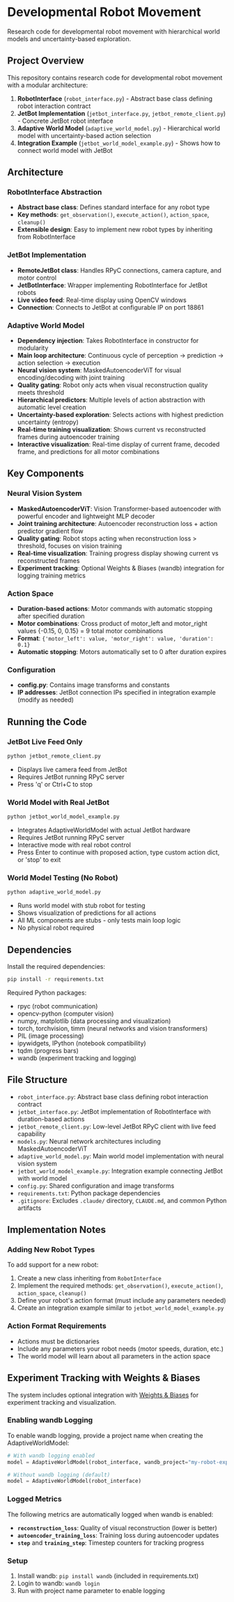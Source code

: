 # Developmental Robot Movement

Research code for developmental robot movement with hierarchical world models and uncertainty-based exploration.

## Project Overview

This repository contains research code for developmental robot movement with a modular architecture:

1. **RobotInterface** (`robot_interface.py`) - Abstract base class defining robot interaction contract
2. **JetBot Implementation** (`jetbot_interface.py`, `jetbot_remote_client.py`) - Concrete JetBot robot interface
3. **Adaptive World Model** (`adaptive_world_model.py`) - Hierarchical world model with uncertainty-based action selection
4. **Integration Example** (`jetbot_world_model_example.py`) - Shows how to connect world model with JetBot

## Architecture

### RobotInterface Abstraction
- **Abstract base class**: Defines standard interface for any robot type
- **Key methods**: `get_observation()`, `execute_action()`, `action_space`, `cleanup()`
- **Extensible design**: Easy to implement new robot types by inheriting from RobotInterface

### JetBot Implementation
- **RemoteJetBot class**: Handles RPyC connections, camera capture, and motor control
- **JetBotInterface**: Wrapper implementing RobotInterface for JetBot robots
- **Live video feed**: Real-time display using OpenCV windows  
- **Connection**: Connects to JetBot at configurable IP on port 18861

### Adaptive World Model
- **Dependency injection**: Takes RobotInterface in constructor for modularity
- **Main loop architecture**: Continuous cycle of perception → prediction → action selection → execution
- **Neural vision system**: MaskedAutoencoderViT for visual encoding/decoding with joint training
- **Quality gating**: Robot only acts when visual reconstruction quality meets threshold
- **Hierarchical predictors**: Multiple levels of action abstraction with automatic level creation
- **Uncertainty-based exploration**: Selects actions with highest prediction uncertainty (entropy)
- **Real-time training visualization**: Shows current vs reconstructed frames during autoencoder training
- **Interactive visualization**: Real-time display of current frame, decoded frame, and predictions for all motor combinations

## Key Components

### Neural Vision System
- **MaskedAutoencoderViT**: Vision Transformer-based autoencoder with powerful encoder and lightweight MLP decoder
- **Joint training architecture**: Autoencoder reconstruction loss + action predictor gradient flow
- **Quality gating**: Robot stops acting when reconstruction loss > threshold, focuses on vision training
- **Real-time visualization**: Training progress display showing current vs reconstructed frames
- **Experiment tracking**: Optional Weights & Biases (wandb) integration for logging training metrics

### Action Space
- **Duration-based actions**: Motor commands with automatic stopping after specified duration
- **Motor combinations**: Cross product of motor_left and motor_right values {-0.15, 0, 0.15} = 9 total motor combinations
- **Format**: `{'motor_left': value, 'motor_right': value, 'duration': 0.1}`
- **Automatic stopping**: Motors automatically set to 0 after duration expires

### Configuration
- **config.py**: Contains image transforms and constants
- **IP addresses**: JetBot connection IPs specified in integration example (modify as needed)

## Running the Code

### JetBot Live Feed Only
```bash
python jetbot_remote_client.py
```
- Displays live camera feed from JetBot
- Requires JetBot running RPyC server
- Press 'q' or Ctrl+C to stop

### World Model with Real JetBot
```bash
python jetbot_world_model_example.py
```
- Integrates AdaptiveWorldModel with actual JetBot hardware
- Requires JetBot running RPyC server
- Interactive mode with real robot control
- Press Enter to continue with proposed action, type custom action dict, or 'stop' to exit

### World Model Testing (No Robot)
```bash
python adaptive_world_model.py
```
- Runs world model with stub robot for testing
- Shows visualization of predictions for all actions
- All ML components are stubs - only tests main loop logic
- No physical robot required

## Dependencies

Install the required dependencies:
```bash
pip install -r requirements.txt
```

Required Python packages:
- rpyc (robot communication)
- opencv-python (computer vision)
- numpy, matplotlib (data processing and visualization)
- torch, torchvision, timm (neural networks and vision transformers)
- PIL (image processing)
- ipywidgets, IPython (notebook compatibility)
- tqdm (progress bars)
- wandb (experiment tracking and logging)

## File Structure

- `robot_interface.py`: Abstract base class defining robot interaction contract
- `jetbot_interface.py`: JetBot implementation of RobotInterface with duration-based actions
- `jetbot_remote_client.py`: Low-level JetBot RPyC client with live feed capability
- `models.py`: Neural network architectures including MaskedAutoencoderViT
- `adaptive_world_model.py`: Main world model implementation with neural vision system
- `jetbot_world_model_example.py`: Integration example connecting JetBot with world model
- `config.py`: Shared configuration and image transforms
- `requirements.txt`: Python package dependencies
- `.gitignore`: Excludes `.claude/` directory, `CLAUDE.md`, and common Python artifacts

## Implementation Notes

### Adding New Robot Types
To add support for a new robot:

1. Create a new class inheriting from `RobotInterface`
2. Implement the required methods: `get_observation()`, `execute_action()`, `action_space`, `cleanup()`
3. Define your robot's action format (must include any parameters needed)
4. Create an integration example similar to `jetbot_world_model_example.py`

### Action Format Requirements
- Actions must be dictionaries
- Include any parameters your robot needs (motor speeds, duration, etc.)
- The world model will learn about all parameters in the action space

## Experiment Tracking with Weights & Biases

The system includes optional integration with [Weights & Biases](https://wandb.ai/) for experiment tracking and visualization.

### Enabling wandb Logging

To enable wandb logging, provide a project name when creating the AdaptiveWorldModel:

```python
# With wandb logging enabled
model = AdaptiveWorldModel(robot_interface, wandb_project="my-robot-experiment")

# Without wandb logging (default)
model = AdaptiveWorldModel(robot_interface)
```

### Logged Metrics

The following metrics are automatically logged when wandb is enabled:

- **`reconstruction_loss`**: Quality of visual reconstruction (lower is better)
- **`autoencoder_training_loss`**: Training loss during autoencoder updates
- **`step`** and **`training_step`**: Timestep counters for tracking progress

### Setup

1. Install wandb: `pip install wandb` (included in requirements.txt)
2. Login to wandb: `wandb login`
3. Run with project name parameter to enable logging